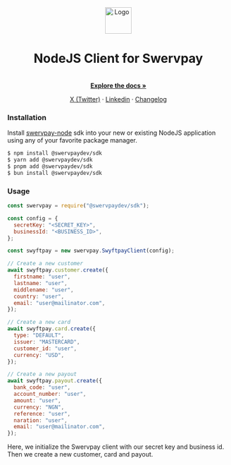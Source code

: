 <div align="center">
  <a href="https://swervpay.co" target="_blank">
  <picture>
    <source media="(prefers-color-scheme: dark)" srcset="https://avatars.githubusercontent.com/u/108650375?s=200&v=4">
    <img src="https://avatars.githubusercontent.com/u/108650375?s=200&v=4" width="60" alt="Logo"/>
  </picture>
  </a>
</div>

<h1 align="center">NodeJS Client for Swervpay</h1>

<p align="center">
    <br />
    <a href="https://docs.swervpay.co" rel="dofollow"><strong>Explore the docs »</strong></a>
    <br />
 </p>
  
<p align="center">  
    <a href="https://twitter.com/swyftpay_io">X (Twitter)</a>
    ·
    <a href="https://www.linkedin.com/company/swervltd">Linkedin</a>
    ·
    <a href="https://docs.swervpay.co/changelog">Changelog</a>
</p>

### Installation

Install [swervpay-node](https://www.npmjs.com/package/@swervpaydev/sdk) sdk into your new or existing NodeJS application using any of your favorite package manager.

```bash Shell
$ npm install @swervpaydev/sdk
$ yarn add @swervpaydev/sdk
$ pnpm add @swervpaydev/sdk
$ bun install @swervpaydev/sdk
```

### Usage

```javascript NodeJS
const swervpay = require("@swervpaydev/sdk");

const config = {
  secretKey: "<SECRET_KEY>",
  businessId: "<BUSINESS_ID>",
};

const swyftpay = new swervpay.SwyftpayClient(config);

// Create a new customer
await swyftpay.customer.create({
  firstname: "user",
  lastname: "user",
  middlename: "user",
  country: "user",
  email: "user@mailinator.com",
});

// Create a new card
await swyftpay.card.create({
  type: "DEFAULT",
  issuer: "MASTERCARD",
  customer_id: "user",
  currency: "USD",
});

// Create a new payout
await swyftpay.payout.create({
  bank_code: "user",
  account_number: "user",
  amount: "user",
  currency: "NGN",
  reference: "user",
  naration: "user",
  email: "user@mailinator.com",
});
```

Here, we initialize the Swervpay client with our secret key and business id. Then we create a new customer, card and payout.
